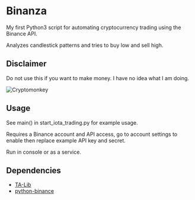 Binanza
=======

My first Python3 script for automating cryptocurrency trading using the Binance API.

Analyzes candlestick patterns and tries to buy low and sell high.

Disclaimer
----------

Do not use this if you want to make money. I have no idea what I am doing.

![Cryptomonkey](https://imgur.com/4A2NNQs "Cryptomonkey")

Usage
-----

See main() in start_iota_trading.py for example usage.

Requires a Binance account and API access, go to account settings to enable then replace example API key and secret.

Run in console or as a service.

Dependencies
------------

* [TA-Lib](https://github.com/mrjbq7/ta-lib)
* [python-binance](https://github.com/sammchardy/python-binance)
